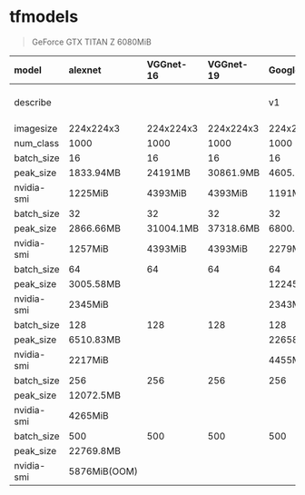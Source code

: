 # tfmodels

> GeForce GTX TITAN Z  6080MiB

| model      | alexnet      | VGGnet-16   | VGGnet-19 | Googlenet |Resnet-50  | Resnet-101 | Resnet-152 |  wrn | 
| :----------| :----------  | :---------- |:----------|:----------|:----------| :---------- | :---------- | :---------- |
| describe   |           	|             |           |   v1      |      v2   |  v2        |    v2     |  28-10 cifar-100  |
| imagesize  | 224x224x3 	| 224x224x3   | 224x224x3 | 224x224x3 | 224x224x3 | 224x224x3 | 224x224x3 | 32x32x3 |
| num_class  | 1000      	|    1000     | 1000      | 1000      | 1000      | 1000      | 1000      | 100     |
| batch_size | 16      		|    16       |  16       | 16        | 16        |  16        |  16      |  16      |  
| peak_size  | 1833.94MB 	| 24191MB     | 30861.9MB | 4605.31MB | 
| nvidia-smi | 1225MiB   	| 4393MiB     | 4393MiB   | 1191MiB   |
| batch_size | 32        	|    32       | 32        | 32        | 32        |  32       | 32     |  32  |  
| peak_size  | 2866.66MB 	| 31004.1MB   |37318.6MB  | 6800.2MB  |
| nvidia-smi | 1257MiB 		|  4393MiB    | 4393MiB   | 2279MiB   |
| batch_size | 64       	|    64       | 64        | 64        | 64        |  64      | 64     |  64  |  
| peak_size  | 3005.58MB 	|             |           | 12245.8MB |
| nvidia-smi | 2345MiB  	|			  |           | 2343MiB   |
| batch_size | 128      	|    128      | 128       | 128       | 128       |  128      | 128     |  128  |  
| peak_size  | 6510.83MB 	|             |           | 22658.5MB |
| nvidia-smi | 2217MiB   	|             |           | 4455MiB   |
| batch_size | 256       	|    256      | 256       | 256       | 256       |  256      | 256     |  256  |  
| peak_size  | 12072.5MB 	|             |           | 
| nvidia-smi | 4265MiB   	|             |           |		      
| batch_size | 500      	|    500      | 500       | 500       | 500       |  500      | 500     |  500  |  
| peak_size  | 22769.8MB 	|             |           |
| nvidia-smi | 5876MiB(OOM) |             |           |



